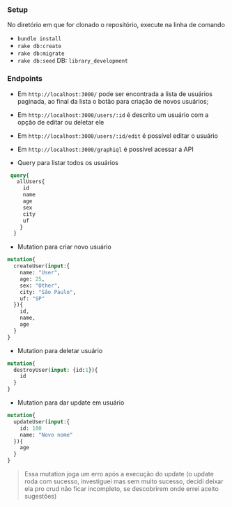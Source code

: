 ### Setup
No diretório em que for clonado o repositório, execute na linha de comando
- `bundle install`
- `rake db:create`
- `rake db:migrate`
- `rake db:seed`
DB: `library_development` 
### Endpoints
- Em `http://localhost:3000/` pode ser encontrada a lista de usuários paginada, ao final da lista o botão para criação de novos usuários;
- Em `http://localhost:3000/users/:id` é descrito um usuário com a opção de editar ou deletar ele
- Em `http://localhost:3000/users/:id/edit` é possível editar o usuário
- Em `http://localhost:3000/graphiql` é possível acessar a API 

- Query para listar todos os usuários 
``` graphql
 query{
   allUsers{
     id
     name
     age
     sex
     city
     uf
    }
  }
```

- Mutation para criar novo usuário
``` graphql
mutation{
  createUser(input:{
    name: "User",
    age: 25,
    sex: "Other",
    city: "São Paulo",
    uf: "SP"
  }){
    id,
    name,
    age
  }
}
```
- Mutation para deletar usuário
```graphql
mutation{
  destroyUser(input: {id:1}){
    id
  }
}
```
- Mutation para dar update em usuário
```graphql
mutation{
  updateUser(input:{
    id: 100
    name: "Novo nome"
  }){
    age
  }
}
```

> Essa mutation joga um erro após a execução do update (o update roda com sucesso, investiguei mas sem muito sucesso, decidi deixar ela pro crud não ficar incompleto, se descobrirem onde errei aceito sugestões)

